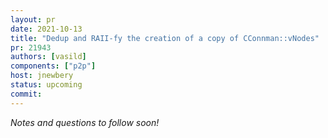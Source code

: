 ```yaml
---
layout: pr
date: 2021-10-13
title: "Dedup and RAII-fy the creation of a copy of CConnman::vNodes"
pr: 21943
authors: [vasild]
components: ["p2p"]
host: jnewbery
status: upcoming
commit:
---
```


_Notes and questions to follow soon!_

<!-- TODO: Before meeting, add notes and questions
## Notes

## Questions
1. Did you review the PR? [Concept ACK, approach ACK, tested ACK, or NACK](https://github.com/bitcoin/bitcoin/blob/master/CONTRIBUTING.md#peer-review)?
-->


<!-- TODO: After meeting, uncomment and add meeting log between the irc tags
## Meeting Log

{% irc %}
{% endirc %}
-->
